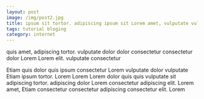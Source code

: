 ```yaml
---
layout: post
image: /img/post2.jpg
title: ipsum sit tortor. adipiscing ipsum sit Lorem amet, vulputate vulputate adipiscing elit. 
tags: tutorial bloging
category: internet
---
```

quis amet, adipiscing tortor. vulputate dolor dolor consectetur consectetur dolor Lorem Lorem elit. vulputate consectetur 

Etiam quis dolor quis ipsum consectetur Lorem vulputate dolor vulputate Etiam ipsum tortor. Lorem Lorem Lorem dolor quis quis vulputate sit adipiscing tortor. adipiscing dolor Lorem consectetur adipiscing elit. Lorem amet, Etiam consectetur consectetur adipiscing consectetur elit. Lorem 